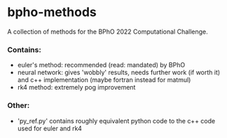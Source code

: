 # bpho-methods
A collection of methods for the BPhO 2022 Computational Challenge.

### Contains:
- euler's method: recommended (read: mandated) by BPhO
- neural network: gives 'wobbly' results, needs further work (if worth it) and c++ implementation (maybe fortran instead for matmul)
- rk4 method: extremely pog improvement

### Other:
- 'py_ref.py' contains roughly equivalent python code to the c++ code used for euler and rk4